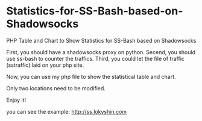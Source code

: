 # Statistics-for-SS-Bash-based-on-Shadowsocks

PHP Table and Chart to Show Statistics for SS-Bash based on Shadowsocks

First, you should have a shadowsocks proxy on python. Secend, you should use ss-bash to counter the traffics. Third, you could let the file of traffic (sstraffic) laid on your php site.

Now, you can use my php file to show the statistical table and chart.

Only two locations need to be modified.

Enjoy it!

you can see the example: http://ss.lokyshin.com

